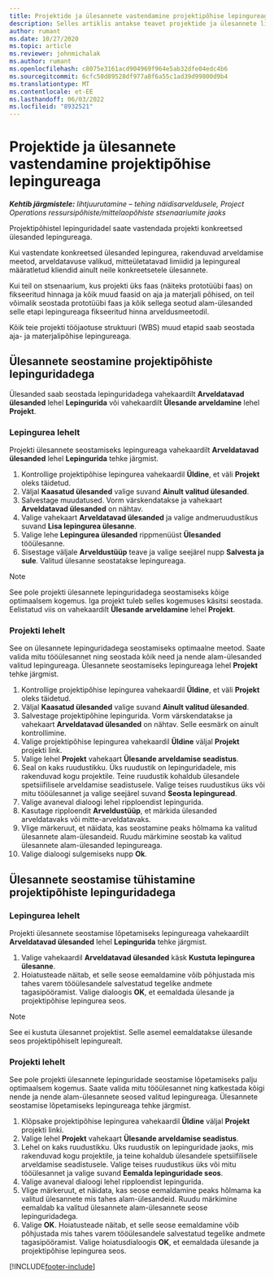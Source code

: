 ```yaml
---
title: Projektide ja ülesannete vastendamine projektipõhise lepingureaga – liht
description: Selles artiklis antakse teavet projektide ja ülesannete lisamise ja eemaldamise kohta lepingureale.
author: rumant
ms.date: 10/27/2020
ms.topic: article
ms.reviewer: johnmichalak
ms.author: rumant
ms.openlocfilehash: c8075e3161acd904969f964e5ab32dfe04edc4b6
ms.sourcegitcommit: 6cfc50d89528df977a8f6a55c1ad39d99800d9b4
ms.translationtype: MT
ms.contentlocale: et-EE
ms.lasthandoff: 06/03/2022
ms.locfileid: "8932521"
---
```

# <a name="map-projects-and-tasks-to-a-project-based-contract-line"></a>Projektide ja ülesannete vastendamine projektipõhise lepingureaga 

_**Kehtib järgmistele:** lihtjuurutamine – tehing näidisarveldusele, Project Operations ressursipõhiste/mittelaopõhiste stsenaariumite jaoks_

Projektipõhistel lepinguridadel saate vastendada projekti konkreetsed ülesanded lepingureaga.

Kui vastendate konkreetsed ülesanded lepingurea, rakenduvad arveldamise meetod, arveldatavuse valikud, mitteületatavad limiidid ja lepingureal määratletud kliendid ainult neile konkreetsetele ülesannete.

Kui teil on stsenaarium, kus projekti üks faas (näiteks prototüübi faas) on fikseeritud hinnaga ja kõik muud faasid on aja ja materjali põhised, on teil võimalik seostada prototüübi faas ja kõik sellega seotud alam-ülesanded selle etapi lepingureaga fikseeritud hinna arveldusmeetodil.

Kõik teie projekti tööjaotuse struktuuri (WBS) muud etapid saab seostada aja- ja materjalipõhise lepingureaga.

## <a name="associate-tasks-to-project-based-contract-lines"></a>Ülesannete seostamine projektipõhiste lepinguridadega

Ülesanded saab seostada lepinguridadega vahekaardilt **Arveldatavad ülesanded** lehel **Lepingurida** või vahekaardilt **Ülesande arveldamine** lehel **Projekt**.

### <a name="from-the-contract-line-page"></a>Lepingurea lehelt

Projekti ülesannete seostamiseks lepingureaga vahekaardilt **Arveldatavad ülesanded** lehel **Lepingurida** tehke järgmist.

1. Kontrollige projektipõhise lepingurea vahekaardil **Üldine**, et väli **Projekt** oleks täidetud.
2. Väljal **Kaasatud ülesanded** valige suvand **Ainult valitud ülesanded**.
3. Salvestage muudatused. Vorm värskendatakse ja vahekaart **Arveldatavad ülesanded** on nähtav.
4. Valige vahekaart **Arveldatavad ülesanded** ja valige andmeruudustikus suvand **Lisa lepingurea ülesanne**.
5. Valige lehe **Lepingurea ülesanded** rippmenüüst **Ülesanded** tööülesanne. 
6. Sisestage väljale **Arveldustüüp** teave ja valige seejärel nupp **Salvesta ja sule**. Valitud ülesanne seostatakse lepingureaga.

> [!NOTE]
> See pole projekti ülesannete lepinguridadega seostamiseks kõige optimaalsem kogemus. Iga projekt tuleb selles kogemuses käsitsi seostada. Eelistatud viis on vahekaardilt **Ülesande arveldamine** lehel **Projekt**.

### <a name="from-the-project-page"></a>Projekti lehelt

See on ülesannete lepinguridadega seostamiseks optimaalne meetod. Saate valida mitu tööülesannet ning seostada kõik need ja nende alam-ülesanded valitud lepingureaga. Ülesannete seostamiseks lepingureaga lehel **Projekt** tehke järgmist.

1. Kontrollige projektipõhise lepingurea vahekaardil **Üldine**, et väli **Projekt** oleks täidetud.
2. Väljal **Kaasatud ülesanded** valige suvand **Ainult valitud ülesanded**.
3. Salvestage projektipõhine lepingurida. Vorm värskendatakse ja vahekaart **Arveldatavad ülesanded** on nähtav. Selle eesmärk on ainult kontrollimine.
4. Valige projektipõhise lepingurea vahekaardil **Üldine** väljal **Projekt** projekti link.
5. Valige lehel **Projekt** vahekaart **Ülesande arveldamise seadistus**.
6. Seal on kaks ruudustikku. Üks ruudustik on lepinguridadele, mis rakenduvad kogu projektile. Teine ruudustik kohaldub ülesandele spetsiifilisele arveldamise seadistusele. Valige teises ruudustikus üks või mitu tööülesannet ja valige seejärel suvand **Seosta lepinguread**.
7. Valige avaneval dialoogi lehel ripploendist lepingurida.
8. Kasutage ripploendit **Arveldustüüp**, et märkida ülesanded arveldatavaks või mitte-arveldatavaks.
9. Vlige märkeruut, et näidata, kas seostamine peaks hõlmama ka valitud ülesannete alam-ülesandeid. Ruudu märkimine seostab ka valitud ülesannete alam-ülesanded lepingureaga.
10. Valige dialoogi sulgemiseks nupp **Ok**.

## <a name="unassociate-tasks-from-project-based-contract-lines"></a>Ülesannete seostamise tühistamine projektipõhiste lepinguridadega

### <a name="from-the-contract-line-page"></a>Lepingurea lehelt

Projekti ülesannete seostamise lõpetamiseks lepingureaga vahekaardilt **Arveldatavad ülesanded** lehel **Lepingurida** tehke järgmist.

1. Valige vahekaardil **Arveldatavad ülesanded** käsk **Kustuta lepingurea ülesanne**.
2. Hoiatusteade näitab, et selle seose eemaldamine võib põhjustada mis tahes varem tööülesandele salvestatud tegelike andmete tagasipööramist. Valige dialoogis **OK**, et eemaldada ülesande ja projektipõhise lepingurea seos. 

> [!NOTE]
> See ei kustuta ülesannet projektist. Selle asemel eemaldatakse ülesande seos projektipõhiselt lepingurealt.

### <a name="from-the-project-page"></a>Projekti lehelt

See pole projekti ülesannete lepinguridade seostamise lõpetamiseks palju optimaalsem kogemus. Saate valida mitu tööülesannet ning katkestada kõigi nende ja nende alam-ülesannete seosed valitud lepingureaga. Ülesannete seostamise lõpetamiseks lepingureaga tehke järgmist.

1. Klõpsake projektipõhise lepingurea vahekaardil **Üldine** väljal **Projekt** projekti linki.
2. Valige lehel **Projekt** vahekaart **Ülesande arveldamise seadistus**.
3. Lehel on kaks ruudustikku. Üks ruudustik on lepinguridade jaoks, mis rakenduvad kogu projektile, ja teine kohaldub ülesandele spetsiifilisele arveldamise seadistusele. Valige teises ruudustikus üks või mitu tööülesannet ja valige suvand **Eemalda lepinguridade seos**.
4. Valige avaneval dialoogi lehel ripploendist lepingurida.
5. Vlige märkeruut, et näidata, kas seose eemaldamine peaks hõlmama ka valitud ülesannete mis tahes alam-ülesandeid. Ruudu märkimine eemaldab ka valitud ülesannete alam-ülesannete seose lepinguridadega.
6. Valige **OK**. Hoiatusteade näitab, et selle seose eemaldamine võib põhjustada mis tahes varem tööülesandele salvestatud tegelike andmete tagasipööramist. Valige hoiatusdialoogis **OK**, et eemaldada ülesande ja projektipõhise lepingurea seos.


[!INCLUDE[footer-include](../../includes/footer-banner.md)]
